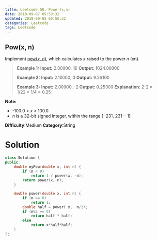 ```yaml
---
title: Leetcode 50. Power(x,n)
date: 2018-09-07 09:50:32
updated: 2018-09-08 09:50:32
categories: Leetcode
tags: Leetcode
---
```


## Pow(x, n)
Implement  [pow(_x_,  _n_)](http://www.cplusplus.com/reference/valarray/pow/), which calculates _x_  raised to the power  _n_  (xn).

> **Example 1:**
> **Input:** 2.00000, 10
> **Output:** 1024.00000
> 
> **Example 2:**
> **Input:** 2.10000, 3
> **Output:** 9.26100
>
> **Example 3:**
> **Input:** 2.00000, -2
> **Output:** 0.25000
> **Explanation:** 2-2 = 1/22 = 1/4 = 0.25

**Note:**
- -100.0 <  _x_  < 100.0
- _n_  is a 32-bit signed integer, within the range [−231, 231 − 1]


**Difficulty**:Medium
**Category**:String
<!--more-->

# Solution

```c++
class Solution {
public:
    double myPow(double x, int n) {
        if (n < 0) 
            return 1 / power(x, -n);
        return power(x, n);
    }

    double power(double x, int n) {
        if (n == 0)
            return 1;
        double half = power( x,  n/2);
        if (n%2 == 0)
            return half * half;
        else
            return x*half*half;       
    }
};
```